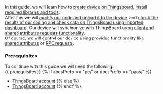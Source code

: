 
In this guide, we will learn how to [create device on Thingsboard](#create-device-on-thingsboard), [install required libraries and tools](#install-required-libraries-and-tools).  
After this we will [modify our code and upload it to the device](#connect-device-to-thingsboard), and [check the results of our coding and check data on ThingsBoard using imported dashboard](#check-data-on-thingsboard).
Our device will synchronize with ThingsBoard using [client and shared attributes requests functionality](#synchronize-device-state-using-client-and-shared-attribute-requests).      
Of course, we will control our device using provided functionality like [shared attributes](#control-device-using-shared-attributes) or [RPC requests](#control-device-using-rpc).  

### Prerequisites

To continue with this guide we will need the following:  
{{ prerequisites }}
{% if docsPrefix == "pe/" or docsPrefix == "paas/" %}
- [ThingsBoard account](https://thingsboard.cloud)
{% else %}
- [ThingsBoard account](https://demo.thingsboard.io)
{% endif %}
